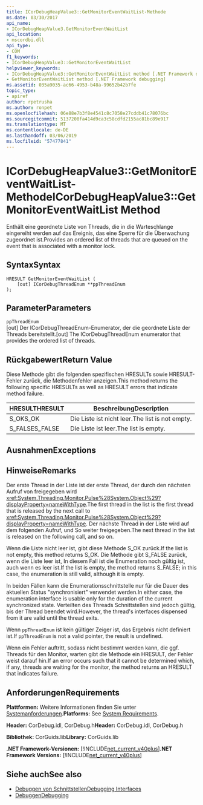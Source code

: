 ```yaml
---
title: ICorDebugHeapValue3::GetMonitorEventWaitList-Methode
ms.date: 03/30/2017
api_name:
- ICorDebugHeapValue3.GetMonitorEventWaitList
api_location:
- mscordbi.dll
api_type:
- COM
f1_keywords:
- ICorDebugHeapValue3::GetMonitorEventWaitList
helpviewer_keywords:
- ICorDebugHeapValue3::GetMonitorEventWaitList method [.NET Framework debugging]
- GetMonitorEventWaitList method [.NET Framework debugging]
ms.assetid: 035a9035-ac66-4953-b48a-99652b42b7fe
topic_type:
- apiref
author: rpetrusha
ms.author: ronpet
ms.openlocfilehash: 06e88e7b3f8e4541c8c7058e27cddb41c78076bc
ms.sourcegitcommit: 5137208fa414d9ca3c58cdfd2155ac81bc89e917
ms.translationtype: MT
ms.contentlocale: de-DE
ms.lasthandoff: 03/06/2019
ms.locfileid: "57477841"
---
```

# <a name="icordebugheapvalue3getmonitoreventwaitlist-method"></a><span data-ttu-id="0540c-102">ICorDebugHeapValue3::GetMonitorEventWaitList-Methode</span><span class="sxs-lookup"><span data-stu-id="0540c-102">ICorDebugHeapValue3::GetMonitorEventWaitList Method</span></span>
<span data-ttu-id="0540c-103">Enthält eine geordnete Liste von Threads, die in die Warteschlange eingereiht werden auf das Ereignis, das eine Sperre für die Überwachung zugeordnet ist.</span><span class="sxs-lookup"><span data-stu-id="0540c-103">Provides an ordered list of threads that are queued on the event that is associated with a monitor lock.</span></span>  
  
## <a name="syntax"></a><span data-ttu-id="0540c-104">Syntax</span><span class="sxs-lookup"><span data-stu-id="0540c-104">Syntax</span></span>  
  
```  
HRESULT GetMonitorEventWaitList (  
    [out] ICorDebugThreadEnum **ppThreadEnum  
);  
```  
  
## <a name="parameters"></a><span data-ttu-id="0540c-105">Parameter</span><span class="sxs-lookup"><span data-stu-id="0540c-105">Parameters</span></span>  
 `ppThreadEnum`  
 <span data-ttu-id="0540c-106">[out] Der ICorDebugThreadEnum-Enumerator, der die geordnete Liste der Threads bereitstellt.</span><span class="sxs-lookup"><span data-stu-id="0540c-106">[out] The ICorDebugThreadEnum enumerator that provides the ordered list of threads.</span></span>  
  
## <a name="return-value"></a><span data-ttu-id="0540c-107">Rückgabewert</span><span class="sxs-lookup"><span data-stu-id="0540c-107">Return Value</span></span>  
 <span data-ttu-id="0540c-108">Diese Methode gibt die folgenden spezifischen HRESULTs sowie HRESULT-Fehler zurück, die Methodenfehler anzeigen.</span><span class="sxs-lookup"><span data-stu-id="0540c-108">This method returns the following specific HRESULTs as well as HRESULT errors that indicate method failure.</span></span>  
  
|<span data-ttu-id="0540c-109">HRESULT</span><span class="sxs-lookup"><span data-stu-id="0540c-109">HRESULT</span></span>|<span data-ttu-id="0540c-110">Beschreibung</span><span class="sxs-lookup"><span data-stu-id="0540c-110">Description</span></span>|  
|-------------|-----------------|  
|<span data-ttu-id="0540c-111">S_OK</span><span class="sxs-lookup"><span data-stu-id="0540c-111">S_OK</span></span>|<span data-ttu-id="0540c-112">Die Liste ist nicht leer.</span><span class="sxs-lookup"><span data-stu-id="0540c-112">The list is not empty.</span></span>|  
|<span data-ttu-id="0540c-113">S_FALSE</span><span class="sxs-lookup"><span data-stu-id="0540c-113">S_FALSE</span></span>|<span data-ttu-id="0540c-114">Die Liste ist leer.</span><span class="sxs-lookup"><span data-stu-id="0540c-114">The list is empty.</span></span>|  
  
## <a name="exceptions"></a><span data-ttu-id="0540c-115">Ausnahmen</span><span class="sxs-lookup"><span data-stu-id="0540c-115">Exceptions</span></span>  
  
## <a name="remarks"></a><span data-ttu-id="0540c-116">Hinweise</span><span class="sxs-lookup"><span data-stu-id="0540c-116">Remarks</span></span>  
 <span data-ttu-id="0540c-117">Der erste Thread in der Liste ist der erste Thread, der durch den nächsten Aufruf von freigegeben wird <xref:System.Threading.Monitor.Pulse%28System.Object%29?displayProperty=nameWithType>.</span><span class="sxs-lookup"><span data-stu-id="0540c-117">The first thread in the list is the first thread that is released by the next call to <xref:System.Threading.Monitor.Pulse%28System.Object%29?displayProperty=nameWithType>.</span></span> <span data-ttu-id="0540c-118">Der nächste Thread in der Liste wird auf dem folgenden Aufruf, und So weiter freigegeben.</span><span class="sxs-lookup"><span data-stu-id="0540c-118">The next thread in the list is released on the following call, and so on.</span></span>  
  
 <span data-ttu-id="0540c-119">Wenn die Liste nicht leer ist, gibt diese Methode S_OK zurück.</span><span class="sxs-lookup"><span data-stu-id="0540c-119">If the list is not empty, this method returns S_OK.</span></span> <span data-ttu-id="0540c-120">Die Methode gibt S_FALSE zurück, wenn die Liste leer ist, In diesem Fall ist die Enumeration noch gültig ist, auch wenn es leer ist.</span><span class="sxs-lookup"><span data-stu-id="0540c-120">If the list is empty, the method returns S_FALSE; in this case, the enumeration is still valid, although it is empty.</span></span>  
  
 <span data-ttu-id="0540c-121">In beiden Fällen kann die Enumerationsschnittstelle nur für die Dauer des aktuellen Status "synchronisiert" verwendet werden.</span><span class="sxs-lookup"><span data-stu-id="0540c-121">In either case, the enumeration interface is usable only for the duration of the current synchronized state.</span></span> <span data-ttu-id="0540c-122">Verteilten des Threads Schnittstellen sind jedoch gültig, bis der Thread beendet wird.</span><span class="sxs-lookup"><span data-stu-id="0540c-122">However, the thread's interfaces dispensed from it are valid until the thread exits.</span></span>  
  
 <span data-ttu-id="0540c-123">Wenn `ppThreadEnum` ist kein gültiger Zeiger ist, das Ergebnis nicht definiert ist.</span><span class="sxs-lookup"><span data-stu-id="0540c-123">If `ppThreadEnum` is not a valid pointer, the result is undefined.</span></span>  
  
 <span data-ttu-id="0540c-124">Wenn ein Fehler auftritt, sodass nicht bestimmt werden kann, die ggf. Threads für den Monitor, warten gibt die Methode ein HRESULT, der Fehler weist darauf hin.</span><span class="sxs-lookup"><span data-stu-id="0540c-124">If an error occurs such that it cannot be determined which, if any, threads are waiting for the monitor, the method returns an HRESULT that indicates failure.</span></span>  
  
## <a name="requirements"></a><span data-ttu-id="0540c-125">Anforderungen</span><span class="sxs-lookup"><span data-stu-id="0540c-125">Requirements</span></span>  
 <span data-ttu-id="0540c-126">**Plattformen:** Weitere Informationen finden Sie unter [Systemanforderungen](../../../../docs/framework/get-started/system-requirements.md).</span><span class="sxs-lookup"><span data-stu-id="0540c-126">**Platforms:** See [System Requirements](../../../../docs/framework/get-started/system-requirements.md).</span></span>  
  
 <span data-ttu-id="0540c-127">**Header:** CorDebug.idl, CorDebug.h</span><span class="sxs-lookup"><span data-stu-id="0540c-127">**Header:** CorDebug.idl, CorDebug.h</span></span>  
  
 <span data-ttu-id="0540c-128">**Bibliothek:** CorGuids.lib</span><span class="sxs-lookup"><span data-stu-id="0540c-128">**Library:** CorGuids.lib</span></span>  
  
 <span data-ttu-id="0540c-129">**.NET Framework-Versionen:** [!INCLUDE[net_current_v40plus](../../../../includes/net-current-v40plus-md.md)]</span><span class="sxs-lookup"><span data-stu-id="0540c-129">**.NET Framework Versions:** [!INCLUDE[net_current_v40plus](../../../../includes/net-current-v40plus-md.md)]</span></span>  
  
## <a name="see-also"></a><span data-ttu-id="0540c-130">Siehe auch</span><span class="sxs-lookup"><span data-stu-id="0540c-130">See also</span></span>
- [<span data-ttu-id="0540c-131">Debuggen von Schnittstellen</span><span class="sxs-lookup"><span data-stu-id="0540c-131">Debugging Interfaces</span></span>](../../../../docs/framework/unmanaged-api/debugging/debugging-interfaces.md)
- [<span data-ttu-id="0540c-132">Debuggen</span><span class="sxs-lookup"><span data-stu-id="0540c-132">Debugging</span></span>](../../../../docs/framework/unmanaged-api/debugging/index.md)

